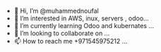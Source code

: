 - 👋 Hi, I’m @muhammednoufal
- 👀 I’m interested in AWS, inux, servers , odoo...
- 🌱 I’m currently learning Odoo and kubernates ...
- 💞️ I’m looking to collaborate on ...
- 📫 How to reach me +971545975212 ...

<!---
muhammednoufali/muhammednoufali is a ✨ special ✨ repository because its `README.md` (this file) appears on your GitHub profile.
You can click the Preview link to take a look at your changes.
--->
